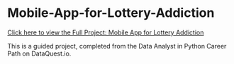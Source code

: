 # Mobile-App-for-Lottery-Addiction

[Click here to view the Full Project: Mobile App for Lottery Addiction](https://nbviewer.jupyter.org/github/stephentaul22/Mobile-App-for-Lottery-Addiction/blob/main/Mobile%20App%20for%20Lottery%20Addiction%20%7C%20Guided%20Project%2014.ipynb)

This is a guided project, completed from the Data Analyst in Python Career Path on DataQuest.io.
